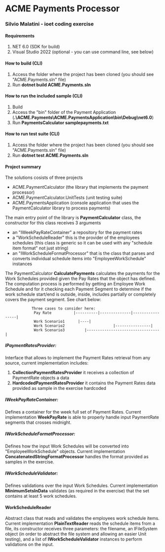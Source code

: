 # ACME Payments Processor
### Silvio Malatini - ioet coding exercise
#### Requirements
1. NET 6.0 (SDK for build)
2. Visual Studio 2022 (optional - you can use command line, see below)
#### How to build (CLI)
1. Access the folder where the project has been cloned (you should see "ACME.Payments.sln" file)
2. Run **dotnet build ACME.Payments.sln**
#### How to run the included sample (CLI)
1. Build
2. Access the "bin" folder of the Payment Application (**.\ACME.Payments\ACME.PaymentsApplication\bin\Debug\net6.0**)
3. Run **PaymentsCalculator samplepayments.txt**
#### How to run test suite (CLI)
1. Access the folder where the project has been cloned (you should see "ACME.Payments.sln" file)
2. Run **dotnet test ACME.Payments.sln**

#### Project summary
The solutions cosists of three projects
- ACME.PaymentCalculator (the library that implements the payment processor)
- ACME.PaymentCalculator.UnitTests (unit testing suite)
- ACME.PaymentsApplication (console application that uses the PaymentCalculator library to process payments)

The main entry point of the library is **PaymentCalculator** class, the constructor for this class receives 3 arguments
- an "IWeekPayRateContainer" a repository for the payment rates
- a "WorkScheduleReader" this is the provider of the employees schedules (this class is generic so it can be used with any "schedule item format" not just string)
- an "IWorkScheduleFormatProcessor" that is the class that parses and converts individual schedule items into "EmployeeWorkSchedule" instances

The PaymentCalculator **CalculatePayments** calculates the payments for the Work Schedules provided given the Pay Rates that the object has defined. The computation process
is performed by getting an Employee Work Schedule and for it checking each Payment Segment to determine if the work schedule start/end is outside, inside, includes partially or completely covers the payment segment. See chart below:
```            
            Three cases to consider here:
             Pay Rate          |----------|--------------|-----------------|
             Work Scenario1      |----|
             Work Scenario2                      |----------------|
             Work Scenario3         |---------------------------------|
```             


##### IPaymentRatesProvider: 
Interface that allows to implement the Payment Rates retrieval from any source, current implementation includes: 
1. **CollectionPaymentRatesProvider** it receives a collection of PaymentRate objects a data
2. **HardcodedPaymentRatesProvider** it contains the Payment Rates data provided as sample in the exercise hardcoded 

##### IWeekPayRateContainer: 
Defines a container for the week full set of Payment Rates. Current implementation **WeekPayRate** is able to properly handle input PaymentRate segments that crosses midnight.

##### IWorkScheduleFormatProcessor<T>: 
Defines how the input Work Schedules will be converted into "EmployeeWorkSchedule" objects. Current implementation **ConcatenatedStringFormatProcessor** handles the format provided as samples in the exercise.

##### IWorkScheduleValidator<T>: 
Defines validations over the input Work Schedules. Current implementation **MinimumSetsInData** validates (as required in the exercise) that the set contains at least 5 work schedules.

#### WorkScheduleReader<T>
Abstract class that reads and validates the employees work schedule items. 
Current implementation **PlainTextReader** reads the schedule items from a file, its constructor receives three parameters: the filename, an IFileSystem object (in order to
abstract the file system and allowing an easier Unit testing), and a list of **IWorkScheduleValidator** instances to perform validations on the input.
